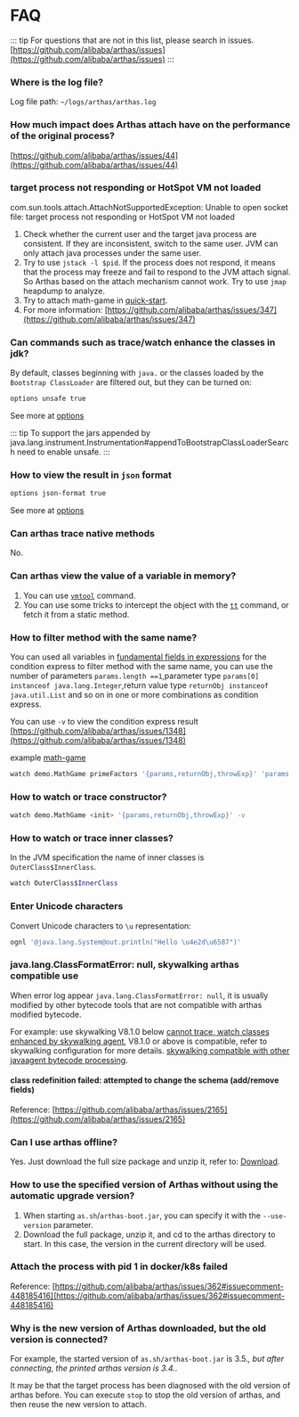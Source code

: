 # FAQ

::: tip
For questions that are not in this list, please search in issues. [https://github.com/alibaba/arthas/issues](https://github.com/alibaba/arthas/issues)
:::

### Where is the log file?

Log file path: `~/logs/arthas/arthas.log`

### How much impact does Arthas attach have on the performance of the original process?

[https://github.com/alibaba/arthas/issues/44](https://github.com/alibaba/arthas/issues/44)

### target process not responding or HotSpot VM not loaded

com.sun.tools.attach.AttachNotSupportedException: Unable to open socket file: target process not responding or HotSpot VM not loaded

1. Check whether the current user and the target java process are consistent. If they are inconsistent, switch to the same user. JVM can only attach java processes under the same user.
2. Try to use `jstack -l $pid`. If the process does not respond, it means that the process may freeze and fail to respond to the JVM attach signal. So Arthas based on the attach mechanism cannot work. Try to use `jmap` heapdump to analyze.
3. Try to attach math-game in [quick-start](quick-start.md).
4. For more information: [https://github.com/alibaba/arthas/issues/347](https://github.com/alibaba/arthas/issues/347)

### Can commands such as trace/watch enhance the classes in jdk?

By default, classes beginning with `java.` or the classes loaded by the `Bootstrap ClassLoader` are filtered out, but they can be turned on:

```bash
options unsafe true
```

See more at [options](options.md)

::: tip
To support the jars appended by java.lang.instrument.Instrumentation#appendToBootstrapClassLoaderSearch need to enable unsafe.
:::

### How to view the result in `json` format

```bash
options json-format true
```

See more at [options](options.md)

### Can arthas trace native methods

No.

### Can arthas view the value of a variable in memory?

1. You can use [`vmtool`](vmtool.md) command.
2. You can use some tricks to intercept the object with the [`tt`](tt.md) command, or fetch it from a static method.

### How to filter method with the same name?

You can used all variables in [fundamental fields in expressions](advice-class.md) for the condition express to filter method with the same name, you can use the number of parameters `params.length ==1`,parameter type `params[0] instanceof java.lang.Integer`,return value type `returnObj instanceof java.util.List` and so on in one or more combinations as condition express.

You can use `-v` to view the condition express result [https://github.com/alibaba/arthas/issues/1348](https://github.com/alibaba/arthas/issues/1348)

example [math-game](quick-start.md)

```bash
watch demo.MathGame primeFactors '{params,returnObj,throwExp}' 'params.length >0 && returnObj instanceof java.util.List' -v
```

### How to watch or trace constructor?

```bash
watch demo.MathGame <init> '{params,returnObj,throwExp}' -v
```

### How to watch or trace inner classes?

In the JVM specification the name of inner classes is `OuterClass$InnerClass`.

```bash
watch OuterClass$InnerClass
```

### Enter Unicode characters

Convert Unicode characters to `\u` representation:

```bash
ognl '@java.lang.System@out.println("Hello \u4e2d\u6587")'
```

### java.lang.ClassFormatError: null, skywalking arthas compatible use

When error log appear `java.lang.ClassFormatError: null`, it is usually modified by other bytecode tools that are not compatible with arthas modified bytecode.

For example: use skywalking V8.1.0 below [cannot trace, watch classes enhanced by skywalking agent](https://github.com/alibaba/arthas/issues/1141), V8.1.0 or above is compatible, refer to skywalking configuration for more details. [skywalking compatible with other javaagent bytecode processing](https://github.com/apache/skywalking/blob/master/docs/en/FAQ/Compatible-with-other-javaagent-bytecode-processing.md#).

#### class redefinition failed: attempted to change the schema (add/remove fields)

Reference: [https://github.com/alibaba/arthas/issues/2165](https://github.com/alibaba/arthas/issues/2165)

### Can I use arthas offline?

Yes. Just download the full size package and unzip it, refer to: [Download](download.md).

### How to use the specified version of Arthas without using the automatic upgrade version?

1. When starting `as.sh`/`arthas-boot.jar`, you can specify it with the `--use-version` parameter.
2. Download the full package, unzip it, and cd to the arthas directory to start. In this case, the version in the current directory will be used.

### Attach the process with pid 1 in docker/k8s failed

Reference: [https://github.com/alibaba/arthas/issues/362#issuecomment-448185416](https://github.com/alibaba/arthas/issues/362#issuecomment-448185416)

### Why is the new version of Arthas downloaded, but the old version is connected?

For example, the started version of `as.sh/arthas-boot.jar` is 3.5._, but after connecting, the printed arthas version is 3.4._.

It may be that the target process has been diagnosed with the old version of arthas before. You can execute `stop` to stop the old version of arthas, and then reuse the new version to attach.
